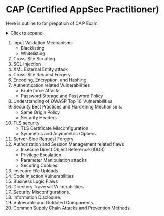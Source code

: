 # CAP (Certified AppSec Practitioner)
Here is outline to for prepation of CAP Exam


<details>
  <summary>Click to expand</summary>
  Hidden content here.
</details>

1. Input Validation Mechanisms
   - Blacklisting
   - Whitelisting
3. Cross-Site Scripting
4. SQL Injection
5. XML External Entity attack
6. Cross-Site Request Forgery
7. Encoding, Encryption, and Hashing
8. Authentication related Vulnerabilities
    - Brute force Attacks
    - Password Storage and Password Policy
9. Understanding of OWASP Top 10 Vulnerabilities
10. Security Best Practices and Hardening Mechanisms.
    - Same Origin Policy
    - Security Headers
11. TLS security
    - TLS Certificate Misconfiguration
    - Symmetric and Asymmetric Ciphers
12. Server-Side Request Forgery
13. Authorization and Session Management related flaws
    - Insecure Direct Object Reference (IDOR)
    - Privilege Escalation
    - Parameter Manipulation attacks
    - Securing Cookies
14. Insecure File Uploads
15. Code Injection Vulnerabilities
16. Business Logic Flaws
17. Directory Traversal Vulnerabilities
18. Security Misconfigurations.
19. Information Disclosure.
20. Vulnerable and Outdated Components.
21. Common Supply Chain Attacks and Prevention Methods.
